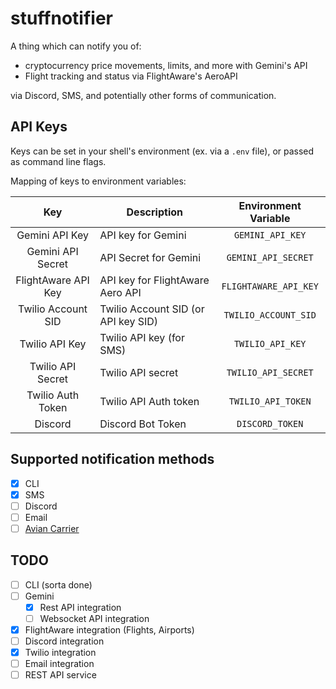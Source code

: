 # stuffnotifier

A thing which can notify you of:
- cryptocurrency price movements, limits, and more with Gemini's API
- Flight tracking and status via FlightAware's AeroAPI

via Discord, SMS, and potentially other forms of communication.

## API Keys

Keys can be set in your shell's environment (ex. via a `.env` file), or passed as command line flags.

Mapping of keys to environment variables:

|         Key         | Description                         | Environment Variable  |
|:-------------------:|-------------------------------------|:---------------------:|
|   Gemini API Key    | API key for Gemini                  |   `GEMINI_API_KEY`    |
|  Gemini API Secret  | API Secret for Gemini               |  `GEMINI_API_SECRET`  |
| FlightAware API Key | API key for FlightAware Aero API    | `FLIGHTAWARE_API_KEY` |
| Twilio Account SID  | Twilio Account SID (or API key SID) | `TWILIO_ACCOUNT_SID`  |
|   Twilio API Key    | Twilio API key (for SMS)            |   `TWILIO_API_KEY`    |
|  Twilio API Secret  | Twilio API secret                   |  `TWILIO_API_SECRET`  |
|  Twilio Auth Token  | Twilio API Auth token               |  `TWILIO_API_TOKEN`   |
|       Discord       | Discord Bot Token                   |    `DISCORD_TOKEN`    |

## Supported notification methods

- [x] CLI
- [x] SMS
- [ ] Discord
- [ ] Email
- [ ] [Avian Carrier](https://datatracker.ietf.org/doc/html/rfc1149)

## TODO

- [ ] CLI (sorta done)
- [ ] Gemini
  - [x] Rest API integration
  - [ ] Websocket API integration
- [x] FlightAware integration (Flights, Airports)
- [ ] Discord integration
- [x] Twilio integration
- [ ] Email integration
- [ ] REST API service